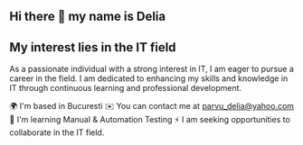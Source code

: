 ## Hi there 👋 my name is Delia

My interest lies in the IT field
--------------------------------

As a passionate individual with a strong interest in IT, I am eager to pursue a career in the field. I am dedicated to enhancing my skills and knowledge in IT through continuous learning and professional development.

🌍  I'm based in Bucuresti
✉️  You can contact me at [parvu\_delia@yahoo.com](mailto:parvu_delia@yahoo.com)
🧠  I'm learning Manual & Automation Testing
⚡  I am seeking opportunities to collaborate in the IT field.

